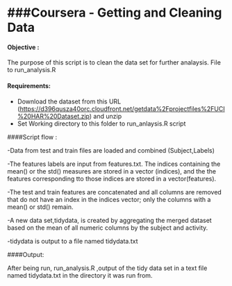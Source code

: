 ###Coursera - Getting and Cleaning Data
======================================
 #### Objective : 
 The purpose of this script is to clean the data set for further analaysis. 
File to run_analysis.R

 #### Requirements:
 - Download the dataset from this URL (https://d396qusza40orc.cloudfront.net/getdata%2Fprojectfiles%2FUCI%20HAR%20Dataset.zip) and unzip
 - Set Working directory to this folder to run_anlaysis.R script

####Script flow :

-Data from test and train files are loaded and combined (Subject,Labels)

-The features labels are input from features.txt. The indices containing the mean() or the std() measures are stored in a vector (indices), and the the features corresponding tto those indices are stored in a vector(features).

-The test and train features are concatenated and all columns are removed that do not have an index in the indices vector; only the columns with a mean() or std() remain.

-A new data set,tidydata, is created by aggregating the merged dataset based on the mean of all numeric columns by the subject and activity.

-tidydata is output to a file named tidydata.txt

####Output:

After being run, run_analysis.R ,output of the tidy data set in a text file named tidydata.txt in the directory it was run from.